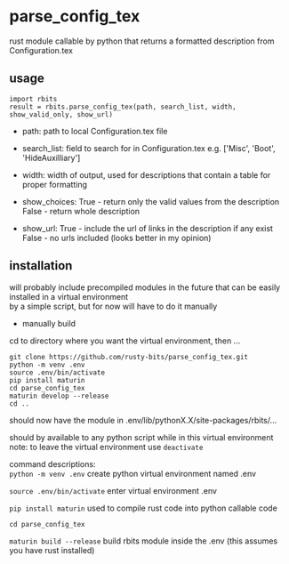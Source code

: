 # parse_config_tex  
rust module callable by python that returns a formatted description from Configuration.tex

## usage ##  

`import rbits`  
`result = rbits.parse_config_tex(path, search_list, width, show_valid_only, show_url)`  

- path: path to local Configuration.tex file  

- search_list: field to search for in Configuration.tex  e.g. ['Misc', 'Boot', 'HideAuxilliary']  

- width: width of output, used for descriptions that contain a table for proper formatting  

- show_choices: True - return only the valid values from the description  
                False - return whole description  

- show_url: True - include the url of links in the description if any exist  
            False - no urls included (looks better in my opinion)  


## installation ##  

will probably include precompiled modules in the future that can be easily installed in a virtual environment  
by a simple script, but for now will have to do it manually  

- manually build  

cd to directory where you want the virtual environment, then ...  

```
git clone https://github.com/rusty-bits/parse_config_tex.git
python -m venv .env
source .env/bin/activate
pip install maturin
cd parse_config_tex
maturin develop --release
cd ..
```

should now have the module in .env/lib/pythonX.X/site-packages/rbits/...  

should by available to any python script while in this virtual environment  
note: to leave the virtual environment use `deactivate`  

command descriptions:  
`python -m venv .env`     create python virtual environment named .env  

`source .env/bin/activate`    enter virtual environment .env  

`pip install maturin`    used to compile rust code into python callable code  

`cd parse_config_tex`  

`maturin build --release`    build rbits module inside the .env (this assumes you have rust installed)  

